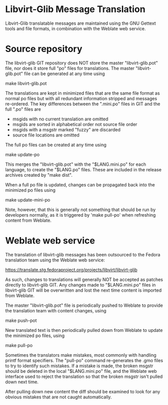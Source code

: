 Libvirt-Glib Message Translation
================================

Libvirt-Glib translatable messages are maintained using the GNU Gettext tools
and file formats, in combination with the Weblate web service.

Source repository
=================

The libvirt-glib GIT repository does NOT store the master "libvirt-glib.pot"
file, nor does it store full "po" files for translations. The master
"libvirt-glib.pot" file can be generated at any time using

   make libvirt-glib.pot

The translations are kept in minimized files that are the same file format
as normal po files but with all redundant information stripped and messages
re-ordered. The key differences between the ".mini.po" files in GIT and the
full ".po" files are

  - msgids with no current translation are omitted
  - msgids are sorted in alphabetical order not source file order
  - msgids with a msgstr marked "fuzzy" are discarded
  - source file locations are omitted

The full po files can be created at any time using

   make update-po

This merges the "libvirt-glib.pot" with the "$LANG.mini.po" for each language,
to create the "$LANG.po" files. These are included in the release archives
created by "make dist".

When a full po file is updated, changes can be propagated back into the
minimized po files using

   make update-mini-po

Note, however, that this is generally not something that should be run by
developers normally, as it is triggered by 'make pull-po' when refreshing
content from Weblate.


Weblate web service
===================

The translation of libvirt-glib messages has been outsourced to the Fedora
translation team using the Weblate web service:

  https://translate.stg.fedoraproject.org/projects/libvirt/libvirt-glib

As such, changes to translations will generally NOT be accepted as patches
directly to libvirt-glib GIT. Any changes made to "$LANG.mini.po" files in
libvirt-glib GIT will be overwritten and lost the next time content is
imported from Weblate.

The master "libvirt-glib.pot" file is periodically pushed to Weblate to provide
the translation team with content changes, using

  make push-pot

New translated text is then periodically pulled down from Weblate to update the
minimized po files, using

  make pull-po

Sometimes the translators make mistakes, most commonly with handling printf
format specifiers. The "pull-po" command re-generates the .gmo files to try to
identify such mistakes. If a mistake is made, the broken msgstr should be
deleted in the local "$LANG.mini.po" file, and the Weblate web interface used
to reject the translation so that the broken msgstr isn't pulled down next time.

After pulling down new content the diff should be examined to look for any
obvious mistakes that are not caught automatically.